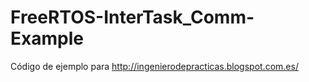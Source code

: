 # FreeRTOS-InterTask_Comm-Example
Código de ejemplo para http://ingenierodepracticas.blogspot.com.es/
